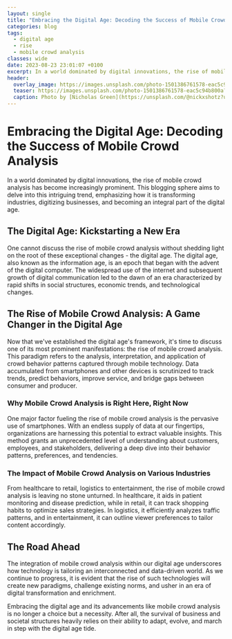 ```yaml
---
layout: single
title: "Embracing the Digital Age: Decoding the Success of Mobile Crowd Analysis"
categories: blog
tags:
  - digital age
  - rise
  - mobile crowd analysis
classes: wide
date: 2023-08-23 23:01:07 +0100
excerpt: In a world dominated by digital innovations, the rise of mobile crowd analysis has become increasingly prominent.
header:
  overlay_image: https://images.unsplash.com/photo-1501386761578-eac5c94b800a?crop=entropy&cs=tinysrgb&fit=max&fm=jpg&ixid=M3w0Nzk0ODB8MHwxfHNlYXJjaHw2fHxkaWdpdGFsJTIwYWdlJTJDJTIwcmlzZSUyQyUyMG1vYmlsZSUyMGNyb3dkJTIwYW5hbHlzaXN8ZW58MHwwfHx8MTY5MjgyNjcyNXww&ixlib=rb-4.0.3&q=80&w=1080
  teaser: https://images.unsplash.com/photo-1501386761578-eac5c94b800a?crop=entropy&cs=tinysrgb&fit=max&fm=jpg&ixid=M3w0Nzk0ODB8MHwxfHNlYXJjaHw2fHxkaWdpdGFsJTIwYWdlJTJDJTIwcmlzZSUyQyUyMG1vYmlsZSUyMGNyb3dkJTIwYW5hbHlzaXN8ZW58MHwwfHx8MTY5MjgyNjcyNXww&ixlib=rb-4.0.3&q=80&w=400
  caption: Photo by [Nicholas Green](https://unsplash.com/@nickxshotz?utm_source=peoplecounter&utm_medium=referral) on [Unsplash](https://unsplash.com/?utm_source=peoplecounter&utm_medium=referral)
---
```


# Embracing the Digital Age: Decoding the Success of Mobile Crowd Analysis

In a world dominated by digital innovations, the rise of mobile crowd analysis has become increasingly prominent. This blogging sphere aims to delve into this intriguing trend, emphasizing how it is transforming industries, digitizing businesses, and becoming an integral part of the digital age.

## The Digital Age: Kickstarting a New Era

One cannot discuss the rise of mobile crowd analysis without shedding light on the root of these exceptional changes - the digital age. The digital age, also known as the information age, is an epoch that began with the advent of the digital computer. The widespread use of the internet and subsequent growth of digital communication led to the dawn of an era characterized by rapid shifts in social structures, economic trends, and technological changes. 

## The Rise of Mobile Crowd Analysis: A Game Changer in the Digital Age

Now that we've established the digital age's framework, it's time to discuss one of its most prominent manifestations: the rise of mobile crowd analysis. This paradigm refers to the analysis, interpretation, and application of crowd behavior patterns captured through mobile technology. Data accumulated from smartphones and other devices is scrutinized to track trends, predict behaviors, improve service, and bridge gaps between consumer and producer. 

### Why Mobile Crowd Analysis is Right Here, Right Now

One major factor fueling the rise of mobile crowd analysis is the pervasive use of smartphones. With an endless supply of data at our fingertips, organizations are harnessing this potential to extract valuable insights. This method grants an unprecedented level of understanding about customers, employees, and stakeholders, delivering a deep dive into their behavior patterns, preferences, and tendencies.

### The Impact of Mobile Crowd Analysis on Various Industries 

From healthcare to retail, logistics to entertainment, the rise of mobile crowd analysis is leaving no stone unturned. In healthcare, it aids in patient monitoring and disease prediction, while in retail, it can track shopping habits to optimize sales strategies. In logistics, it efficiently analyzes traffic patterns, and in entertainment, it can outline viewer preferences to tailor content accordingly.

## The Road Ahead

The integration of mobile crowd analysis within our digital age underscores how technology is tailoring an interconnected and data-driven world. As we continue to progress, it is evident that the rise of such technologies will create new paradigms, challenge existing norms, and usher in an era of digital transformation and enrichment.

Embracing the digital age and its advancements like mobile crowd analysis is no longer a choice but a necessity. After all, the survival of business and societal structures heavily relies on their ability to adapt, evolve, and march in step with the digital age tide.
